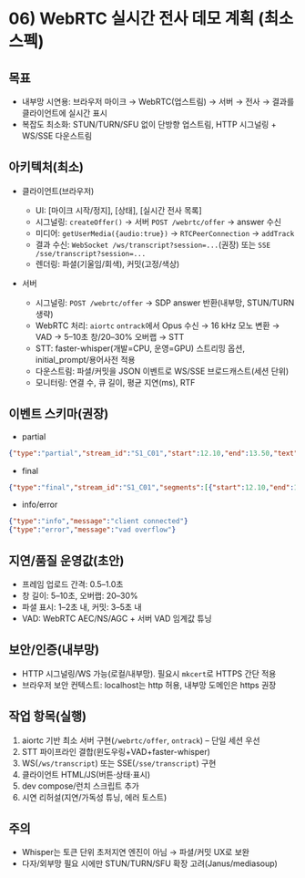 

# 06) WebRTC 실시간 전사 데모 계획 (최소 스펙)

## 목표
- 내부망 시연용: 브라우저 마이크 → WebRTC(업스트림) → 서버 → 전사 → 결과를 클라이언트에 실시간 표시
- 복잡도 최소화: STUN/TURN/SFU 없이 단방향 업스트림, HTTP 시그널링 + WS/SSE 다운스트림

## 아키텍처(최소)
- 클라이언트(브라우저)
  - UI: [마이크 시작/정지], [상태], [실시간 전사 목록]
  - 시그널링: `createOffer()` → 서버 `POST /webrtc/offer` → answer 수신
  - 미디어: `getUserMedia({audio:true})` → `RTCPeerConnection` → `addTrack`
  - 결과 수신: `WebSocket /ws/transcript?session=...`(권장) 또는 `SSE /sse/transcript?session=...`
  - 렌더링: 파셜(기울임/회색), 커밋(고정/색상)

- 서버
  - 시그널링: `POST /webrtc/offer` → SDP answer 반환(내부망, STUN/TURN 생략)
  - WebRTC 처리: `aiortc` `ontrack`에서 Opus 수신 → 16 kHz 모노 변환 → VAD → 5–10초 창/20–30% 오버랩 → STT
  - STT: faster-whisper(개발=CPU, 운영=GPU) 스트리밍 옵션, initial_prompt/용어사전 적용
  - 다운스트림: 파셜/커밋을 JSON 이벤트로 WS/SSE 브로드캐스트(세션 단위)
  - 모니터링: 연결 수, 큐 길이, 평균 지연(ms), RTF

## 이벤트 스키마(권장)
- partial
```json
{"type":"partial","stream_id":"S1_C01","start":12.10,"end":13.50,"text":"..."}
```
- final
```json
{"type":"final","stream_id":"S1_C01","segments":[{"start":12.10,"end":14.00,"text":"...","conf":0.87}],"commit_point":14.0}
```
- info/error
```json
{"type":"info","message":"client connected"}
{"type":"error","message":"vad overflow"}
```

## 지연/품질 운영값(초안)
- 프레임 업로드 간격: 0.5–1.0초
- 창 길이: 5–10초, 오버랩: 20–30%
- 파셜 표시: 1–2초 내, 커밋: 3–5초 내
- VAD: WebRTC AEC/NS/AGC + 서버 VAD 임계값 튜닝

## 보안/인증(내부망)
- HTTP 시그널링/WS 가능(로컬/내부망). 필요시 `mkcert`로 HTTPS 간단 적용
- 브라우저 보안 컨텍스트: localhost는 http 허용, 내부망 도메인은 https 권장

## 작업 항목(실행)
1) aiortc 기반 최소 서버 구현(`/webrtc/offer`, `ontrack`) – 단일 세션 우선
2) STT 파이프라인 결합(윈도우링+VAD+faster-whisper)
3) WS(`/ws/transcript`) 또는 SSE(`/sse/transcript`) 구현
4) 클라이언트 HTML/JS(버튼·상태·표시)
5) dev compose/런치 스크립트 추가
6) 시연 리허설(지연/가독성 튜닝, 에러 토스트)

## 주의
- Whisper는 토큰 단위 초저지연 엔진이 아님 → 파셜/커밋 UX로 보완
- 다자/외부망 필요 시에만 STUN/TURN/SFU 확장 고려(Janus/mediasoup)
